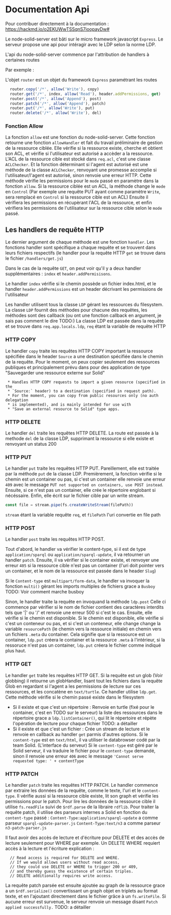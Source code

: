 Documentation Api
===

Pour contribuer directement à la documentation : https://hackmd.io/o2EKUWwTSSqnS7ioopayDw#

Le node-solid-server est bâti sur le micro framework javascript `Express`. 
Le serveur propose une api pour intéragir avec le LDP selon la norme LDP.

L'api du node-solid-server commence par l'attribution de handlers à certaines routes

Par exemple :

L'objet `router` est un objet du framework `Express` paramétrant les routes
```javascript
  router.copy('/*', allow('Write'), copy)
  router.get('/*', index, allow('Read'), header.addPermissions, get)
  router.post('/*', allow('Append'), post)
  router.patch('/*', allow('Append'), patch)
  router.put('/*', allow('Write'), put)
  router.delete('/*', allow('Write'), del)
```


### Fonction Allow

La fonction `allow` est une fonction du node-solid-server. 
Cette fonction retourne une fonction `allowHandler` et fait du travail préliminaire de
gestion de la ressource ciblée. Elle vérifie si la ressource existe, cherche et obtient son ACL, 
et vérifie si l'utilisateur est autorisé a accèder a la ressource.
L'ACL de la ressource cible est stocké dans `req.acl`, c'est une classe `ACLChecker`.
Et la fonction déterminant si l'agent est autorisé est une méthode de la classe `ACLChecker`, renvoyant une 
promesse accomplie si l'utilisateur/l'agent est autorisé, sinon renvoie une erreur HTTP.
Cette méthode vérifie les permissions pour le `mode` passé en paramètre dans la fonction `allow`. 
Si la ressource ciblée est un ACL, la méthode change le `mode` en `Control`
(Par exemple une requête PUT ayant comme paramètre `Write`, sera remplacé en `Control` si la ressource cible est un ACL)
Ensuite il vérifiera les permissions en récupèrant l'ACL de la ressource, et enfin vérifiera les permissions de l'utilisateur
sur la ressource cible selon le `mode` passé. 

## Les handlers de requête HTTP

Le dernier argument de chaque méthode est une fonction `handler`. Les fonctions handler sont spécifique a chaque requête
et se trouvent dans leurs fichiers respectifs (le handler pour la requête HTTP `get` se trouve dans le fichier `/handlers/get.js`)

Dans le cas de la requête `GET`, on peut voir qu'il y a deux handler supplémentaires : `index` et `header.addPermisisons`.

Le handler `index` vérifie si le chemin possède un fichier index.html, et le handler `header.addPermissions` est un 
header décrivant les permissions de l'utilisateur 

Les handler utilisent tous la classe `LDP` gérant les ressources du filesystem. 
La classe `LDP` fournit des méthodes pour chacune des requêtes, les méthodes sont des callback (ou ont une fonction callback en argument, je sais pas comment le dire TODO:)
La classe LDP est passée dans la requête et se trouve dans `req.app.locals.ldp`, `req` étant la variable de requête HTTP

### HTTP COPY

Le handler `copy` traite les requêtes HTTP COPY important la ressource spécifiée dans le header `Source`
a une destination spécifiée dans le chemin de la requête. Pour le moment, on peux copier seulement des ressources publiques
et principalement prévu dans pour des application de type "Sauvegarder une ressource externe sur Solid"

```
 * Handles HTTP COPY requests to import a given resource (specified in the
 * `Source:` header) to a destination (specified in request path).
 * For the moment, you can copy from public resources only (no auth delegation
 * is implemented), and is mainly intended for use with
 * "Save an external resource to Solid" type apps.
```

### HTTP DELETE

Le handler `del` traite les requêtes HTTP DELETE. 
La route est passée à la methode `del` de la classe LDP, supprimant la ressource si elle existe et renvoyant un status 200

### HTTP PUT

Le handler `put` traite les requêtes HTTP PUT. 
Pareillement, elle est traitée par la méthode `put` de la classe LDP. 
Premièrement, la fonction vérifie si le chemin est un container ou pas, si c'est un container elle renvoie une erreur `409` avec 
le message `PUT not supported on containers, use POST instead`.
Ensuite, si ce n'est pas un container, elle crée le répertoire englobant si nécéssaire.
Enfin, elle écrit sur le fichier cible par un write stream. 
```javascript
const file = stream.pipe(fs.createWriteStream(filePath))
```
`stream` étant la variable requête `req`, et `filePath` l'uri convertie en file path

### HTTP POST

Le handler `post` traite les requêtes HTTP POST. 

Tout d'abord, le handler va vérifier le content-type, si il est de type `application/sparql` ou `application/sparql-update`, 
il va retourner un handler `patch`.
Ensuite, il va vérifier si le container existe, et renvoyer une erreur `405` si la ressource cible n'est pas un container 
(l'uri doit pointer vers un container, et le nom de la ressource est passée dans le header `Slug`)

Si le `Content-type` est `multipart/form-data`, le handler va invoquer la fonction `multi()` gèrant les imports multiples de fichiers 
grace a `Busboy` TODO: Voir comment marche busboy

Sinon, le handler traite la requête en invoquand la méthode `ldp.post` 
Celle ci commence par vérifier si le nom de fichier contient des caractères interdits tels que '|' ou '/'
et renvoie une erreur 500 si c'est le cas.
Ensuite, elle vérifie si le chemin est disponible. Si le chemin est disponible, elle vérifie si c'est un conteneur ou pas, et si 
c'est un conteneur, elle change change la variable `resourcePath` (le chemin vers la ressource initiale) en chemin vers un fichiers `.meta` du container.
Cela signifie que si la ressource est un container, `ldp.put` créera le container et la ressource `.meta` à l'intérieur,
si la ressoruce n'est pas un container, `ldp.put` créera le fichier comme indiqué plus haut.

### HTTP GET

Le handler `get` traite les requêtes HTTP GET. Si la requête est un glob (Voir globbing) il retourne un globHandler, lisant tout les fichiers dans la requête Glob
en regardant si l'agent a les permissions de lecture sur ces ressources, et les concatène en `text/turtle`.
Ce handler utilise `ldp.get`. Cette méthode vérifie si le chemin passé existe dans le filesystem
* Si il existe et que c'est un répertoire :
Renvoie en turtle (fixé pour le container, c'est en TODO sur le serveur) la liste des ressources dans le répertoire
grace a `ldp.listContainer()`, qui lit le répertoire et répète l'opération de lecture pour chaque fichier TODO: a détailler
* Si il existe et que c'est un fichier : 
Crée un stream de lecture et le renvoie en callback au handler `get` parmis d'autres options. 
Si le `content-type` est en `text/html`, il va utiliser le databrowser codé par la team Solid. (L'interface du serveur)
Si le `content-type` est géré par le Solid serveur, il va traduire le fichier pour le `content-type` demandé, sinon il 
renvoie une erreur `406` avec le message `'Cannot serve requested type: ' + contentType`

### HTTP PATCH

Le handler `patch` traite les requêtes HTTP PATCH. 
Le handler commence par extraire les données de la requête, comme le texte, l'uri et le `content-type`.
Il vérifie aussi si la ressource cible existe, lit son graph et vérifie les permissions pour le patch.
Pour lire les données de la ressource cible il utilise `fs.readFile` suivi de `$rdf.parse` de la libraire `rdflib`.
Pour traiter la requête patch, il utilise des parseurs internes a Solid en fonction du `content-type` passé : 
`Content-Type:application/sparql-update` a comme parseur `sparql-update-parser.js`
`Content-Type:text/n3` a comme parseur `n3-patch-parser.js`

Il faut avoir des accès de lecture et d'écriture pour DELETE et des accès de lecture seulement pour WHERE par exemple.
Un DELETE WHERE requiert accès à la lecture et l'écriture
explication : 

```
  // Read access is required for DELETE and WHERE.
  // If we would allows users without read access,
  // they could use DELETE or WHERE to trigger 200 or 409,
  // and thereby guess the existence of certain triples.
  // DELETE additionally requires write access.
```

La requête patch parsée est ensuite ajoutée au graph de la ressource grace a un `$rdf.serialize()` convertissant un graph 
objet en triplets au format texte, et en l'ajoutant directement dans le fichier grâce à un `fs.writeFile`.
Si aucune erreur est survenue, le serveur renvoie un message disant `Patch applied successfully.`
TODO: a détailler
